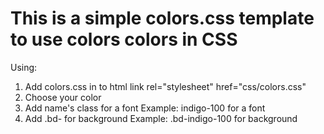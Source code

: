 # This is a simple colors.css template to use colors colors in CSS
Using:
1. Add colors.css in to html
link rel="stylesheet" href="css/colors.css"
2. Choose your color
3. Add name's class for a font
Example:
indigo-100 for a font
4. Add .bd- for background
Example:
.bd-indigo-100 for background
